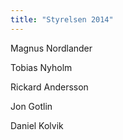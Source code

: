 ```yaml
---
title: "Styrelsen 2014"
---
```


Magnus Nordlander

Tobias Nyholm

Rickard Andersson

Jon Gotlin

Daniel Kolvik

